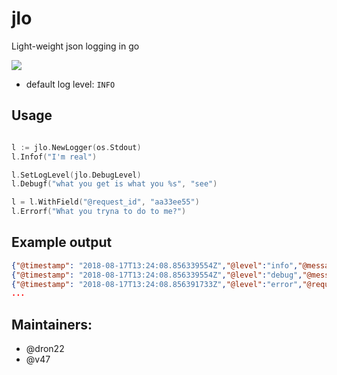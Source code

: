 # jlo

Light-weight json logging in go

![ ](https://media.giphy.com/media/l41lI61owQXsxHnvG/giphy.gif)

- default log level: `INFO`

## Usage

```go

l := jlo.NewLogger(os.Stdout)
l.Infof("I'm real")

l.SetLogLevel(jlo.DebugLevel)
l.Debugf("what you get is what you %s", "see")

l = l.WithField("@request_id", "aa33ee55")
l.Errorf("What you tryna to do to me?")

```

## Example output

```json
{"@timestamp": "2018-08-17T13:24:08.856339554Z","@level":"info","@message": "I'm real"}
{"@timestamp": "2018-08-17T13:24:08.856339554Z","@level":"debug","@message": "what you get is what you see"}
{"@timestamp": "2018-08-17T13:24:08.856391733Z","@level":"error","@request_id":"aa33ee55","@message": "What you tryna to do to me?"}
...
```

## Maintainers:

- @dron22
- @v47

